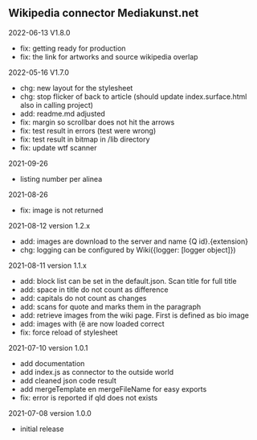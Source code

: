 ## Wikipedia connector Mediakunst.net

2022-06-13 V1.8.0
- fix: getting ready for production
- fix: the link for artworks and source wikipedia overlap

2022-05-16 V1.7.0
- chg: new layout for the stylesheet
- chg: stop flicker of back to article (should update index.surface.html also in calling project)
- add: readme.md adjusted
- fix: margin so scrollbar does not hit the arrows
- fix: test result in errors (test were wrong)
- fix: test result in bitmap in /lib directory
- fix: update wtf scanner

2021-09-26
- listing number per alinea

2021-08-26
- fix: image is not returned

2021-08-12
version 1.2.x
- add: images are download to the server and name {Q id}.{extension}
- chg: logging can be configured by Wiki({logger: [logger object]})

2021-08-11
version 1.1.x
- add: block list can be set in the default.json. Scan title for full title
- add: space in title do not count as difference
- add: capitals do not count as changes
- add: scans for quote and marks them in the paragraph
- add: retrieve images from the wiki page. First is defined as bio image
- add: images with (ë  are now loaded correct
- fix: force reload of stylesheet

2021-07-10
version 1.0.1
- add documentation
- add index.js as connector to the outside world
- add cleaned json code result
- add mergeTemplate en mergeFileName for easy exports
- fix: error is reported if qId does not exists

2021-07-08
version 1.0.0
- initial release
